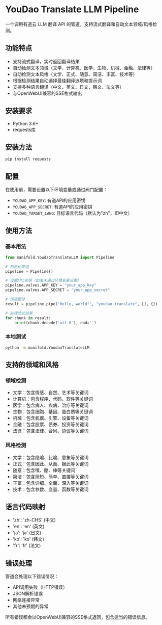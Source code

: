 # YouDao Translate LLM Pipeline

一个调用有道云 LLM 翻译 API 的管道，支持流式翻译和自动文本领域/风格检测。

## 功能特点

- 支持流式翻译，实时返回翻译结果
- 自动检测文本领域（文学、计算机、医学、生物、机械、金融、法律等）
- 自动检测文本风格（文学、正式、随意、简洁、丰富、技术等）
- 根据检测结果自动选择最佳翻译选项和提示词
- 支持多种语言翻译（中文、英文、日文、韩文、法文等）
- 与OpenWebUI兼容的SSE格式输出

## 安装要求

- Python 3.6+
- requests库

## 安装方法

```bash
pip install requests
```

## 配置

在使用前，需要设置以下环境变量或通过阀门配置：

- `YOUDAO_APP_KEY`: 有道API的应用密钥
- `YOUDAO_APP_SECRET`: 有道API的应用密钥
- `YOUDAO_TARGET_LANG`: 目标语言代码（默认为"zh"，即中文）

## 使用方法

### 基本用法

```python
from manifold.YoudaoTranslateLLM import Pipeline

# 初始化管道
pipeline = Pipeline()

# 设置API密钥（如果未通过环境变量设置）
pipeline.valves.APP_KEY = "your_app_key"
pipeline.valves.APP_SECRET = "your_app_secret"

# 调用翻译
result = pipeline.pipe("Hello, world!", "youdao-translate", [], {})

# 处理流式结果
for chunk in result:
    print(chunk.decode('utf-8'), end='')
```

### 本地测试

```bash
python -m manifold.YoudaoTranslateLLM
```

## 支持的领域和风格

### 领域检测

- 文学：包含情感、自然、艺术等关键词
- 计算机：包含程序、代码、软件等关键词
- 医学：包含病人、疾病、治疗等关键词
- 生物：包含细胞、基因、蛋白质等关键词
- 机械：包含机器、引擎、设备等关键词
- 金融：包含股票、债券、投资等关键词
- 法律：包含法律、合同、协议等关键词

### 风格检测

- 文学：包含隐喻、比喻、意象等关键词
- 正式：包含因此、从而、据此等关键词
- 随意：包含嘿、酷、棒等关键词
- 简洁：包含简短、简单、直接等关键词
- 丰富：包含详细、全面、深入等关键词
- 技术：包含参数、变量、函数等关键词

## 语言代码映射

- 'zh': 'zh-CHS' (中文)
- 'en': 'en' (英文)
- 'ja': 'ja' (日文)
- 'ko': 'ko' (韩文)
- 'fr': 'fr' (法文)

## 错误处理

管道会处理以下错误情况：

- API调用失败（HTTP错误）
- JSON解析错误
- 网络连接异常
- 其他未预期的异常

所有错误都会以OpenWebUI兼容的SSE格式返回，包含适当的错误信息。